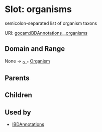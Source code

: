 
# Slot: organisms


semicolon-separated list of organism taxons

URI: [gocam:iBDAnnotations__organisms](http://w3id.org/ontogpt/gocam/iBDAnnotations__organisms)


## Domain and Range

None &#8594;  <sub>0..\*</sub> [Organism](Organism.md)

## Parents


## Children


## Used by

 * [IBDAnnotations](IBDAnnotations.md)
